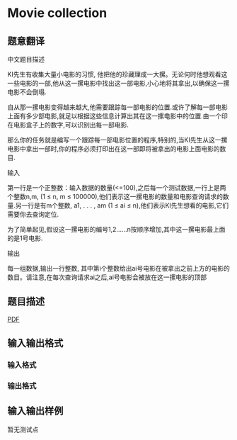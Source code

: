 # Movie collection

## 题意翻译

中文题目描述

KI先生有收集大量小电影的习惯, 他把他的珍藏理成一大摞。无论何时他想观看这一些电影的一部,他从这一摞电影中找出这一部电影,小心地将其拿出,以确保这一摞电影不会倒塌.

自从那一摞电影变得越来越大,他需要跟踪每一部电影的位置.或许了解每一部电影上面有多少部电影,就足以根据这些信息计算出其在这一摞电影中的位置.由一个印在电影盒子上的数字,可以识别出每一部电影.

那么你的任务就是编写一个跟踪每一部电影位置的程序,特别的,当KI先生从这一摞电影中拿出一部时,你的程序必须打印出在这一部即将被拿出的电影上面电影的数目.

输入

第一行是一个正整数：输入数据的数量(<=100),之后每一个测试数据,一行上是两个整数n,m, (1 ≤ n, m ≤ 100000),他们表示这一摞电影的数量和电影查询请求的数量.另一行是有m个整数, a1, . . . , am (1 ≤ ai ≤ n),他们表示KI先生想看的电影,它们需要你去查询定位.

为了简单起见,假设这一摞电影的编号1,2……n按顺序增加,其中这一摞电影最上面的是1号电影.

输出

每一组数据,输出一行整数, 其中第i个整数给出ai号电影在被拿出之前上方的电影的数目。请注意,在每次查询请求ai之后,ai号电影会被放在这一摞电影的顶部

## 题目描述

[problemUrl]: https://uva.onlinejudge.org/index.php?option=com_onlinejudge&Itemid=8&category=448&page=show_problem&problem=4259

[PDF](https://uva.onlinejudge.org/external/15/p1513.pdf)

## 输入输出格式

### 输入格式

### 输出格式

## 输入输出样例

暂无测试点

